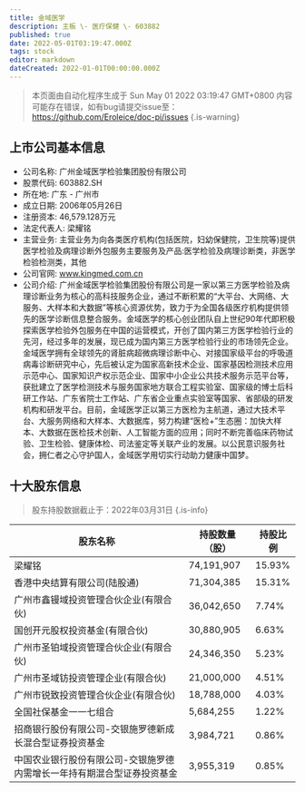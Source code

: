 ```yaml
---
title: 金域医学
description: 主板 \- 医疗保健 \- 603882
published: true
date: 2022-05-01T03:19:47.000Z
tags: stock
editor: markdown
dateCreated: 2022-01-01T00:00:00.000Z
---
```


> 本页面由自动化程序生成于 Sun May 01 2022 03:19:47 GMT+0800
> 内容可能存在错误，如有bug请提交issue至：https://github.com/Eroleice/doc-pi/issues
{.is-warning}

## 上市公司基本信息
- 公司名称: 广州金域医学检验集团股份有限公司
- 股票代码: 603882.SH
- 所在地: 广东 - 广州市
- 成立日期: 2006年05月26日
- 注册资本: 46,579.128万元
- 法定代表人: 梁耀铭
- 主营业务: 主营业务为向各类医疗机构(包括医院，妇幼保健院，卫生院等)提供医学检验及病理诊断外包服务主要服务及产品:医学检验及病理诊断类，非医学检验检测类，其他
- 公司官网: www.kingmed.com.cn
- 公司介绍: 广州金域医学检验集团股份有限公司是一家以第三方医学检验及病理诊断业务为核心的高科技服务企业，通过不断积累的“大平台、大网络、大服务、大样本和大数据”等核心资源优势，致力于为全国各级医疗机构提供领先的医学诊断信息整合服务。金域医学的核心创业团队自上世纪90年代即积极探索医学检验外包服务在中国的运营模式，开创了国内第三方医学检验行业的先河，经过多年的发展，现已成为国内第三方医学检验行业的市场领先企业。金域医学拥有全球领先的肾脏病超微病理诊断中心、对接国家级平台的呼吸道病毒诊断研究中心，先后被认定为国家高新技术企业、国家基因检测技术应用示范中心、国家知识产权示范企业、国家中小企业公共技术服务示范平台等，获批建立了医学检测技术与服务国家地方联合工程实验室、国家级的博士后科研工作站、广东省院士工作站、广东省企业重点实验室等国家、省部级的研发机构和研发平台。目前，金域医学正以第三方医检为主航道，通过大技术平台、大服务网络和大样本、大数据库，努力构建“医检+”生态圈：加快大样本、大数据在医检技术创新、人工智能方面的应用；同时不断完善临床药物试验、卫生检验、健康体检、司法鉴定等关联产业的发展。以公民意识服务社会，拥仁者之心守护国人，金域医学用切实行动助力健康中国梦。


## 十大股东信息
> 股东持股数据截止于：2022年03月31日
{.is-info}

| 股东名称 | 持股数量（股） | 持股比例 |
| --- | --- | --- |
| 梁耀铭 | 74,191,907 | 15.93% |
| 香港中央结算有限公司(陆股通) | 71,304,385 | 15.31% |
| 广州市鑫镘域投资管理合伙企业(有限合伙) | 36,042,650 | 7.74% |
| 国创开元股权投资基金(有限合伙) | 30,880,905 | 6.63% |
| 广州市圣铂域投资管理合伙企业(有限合伙) | 24,346,350 | 5.23% |
| 广州市圣域钫投资管理企业(有限合伙) | 21,000,000 | 4.51% |
| 广州市锐致投资管理合伙企业(有限合伙) | 18,788,000 | 4.03% |
| 全国社保基金一一七组合 | 5,684,255 | 1.22% |
| 招商银行股份有限公司-交银施罗德新成长混合型证券投资基金 | 3,984,721 | 0.86% |
| 中国农业银行股份有限公司-交银施罗德内需增长一年持有期混合型证券投资基金 | 3,955,319 | 0.85% |





